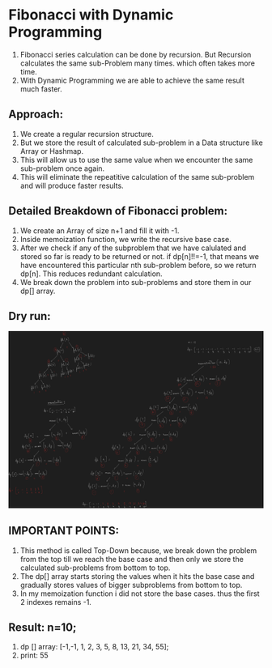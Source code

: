 # Fibonacci with Dynamic Programming

1. Fibonacci series calculation can be done by recursion. But Recursion calculates the same sub-Problem many times. which often takes more time.
2. With Dynamic Programming we are able to achieve the same result much faster.

## Approach:
1. We create a regular recursion structure.
2. But we store the result of calculated sub-problem in a Data structure like Array or Hashmap. 
3. This will allow us to use the same value when we encounter the same sub-problem once again. 
4. This will eliminate the repeatitive calculation of the same sub-problem and will produce faster results.

## Detailed Breakdown of Fibonacci problem:
1. We create an Array of size n+1 and fill it with -1.
2. Inside memoization function, we write the recursive base case.
3. After we check if any of the subproblem that we have calulated and stored so far is ready to be returned or not. if dp[n]!!=-1, that means we have encountered this particular nth sub-problem before, so we return dp[n]. This reduces redundant calculation.
4. We break down the problem into sub-problems and store them in our dp[] array.

## Dry run: 
![Fibonacci Dry Run](https://github.com/BhaskarJyotiBorah/linux-git-java-practice/blob/master/DSA/Dynamic_Programming/dp_Fibonacci/Fibonacci_Dry_Run.png?raw=true)

## IMPORTANT POINTS:
1. This method is called Top-Down because, we break down the problem from the top till we reach the base case and then only we store the calculated sub-problems from bottom to top.
2. The dp[] array starts storing the values when it hits the base case and gradually stores values of bigger subproblems from bottom to top.
3. In my memoization function i did not store the base cases. thus the first 2 indexes remains -1. 

## Result: n=10;
1. dp [] array: [-1,-1, 1, 2, 3, 5, 8, 13, 21, 34, 55];
2. print: 55



